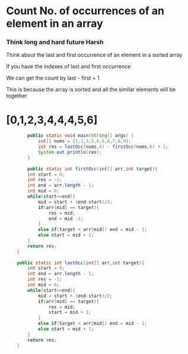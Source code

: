 # Count No. of occurrences of an element in an array

### Think long and hard future Harsh

Think about the last and first occurrence of an element in a sorted array

If you have the indexes of last and first occurrence 

We can get the count by last - first + 1

This is because the array is sorted and all the similar elements will be together 

# [0,1,2,3,**4,4,4**,5,6]

```java
		public static void main(String[] args) {
		    int[] nums = {1,2,3,5,6,6,6,7,8,9}; 
		    int res = lastOcc(nums,6) - firstOcc(nums,6) + 1;
	        System.out.println(res);
		}
    
		public static int firstOcc(int[] arr,int target){
        int start = 0;
        int res = -1;
        int end = arr.length - 1;
        int mid = 0;
        while(start<=end){
            mid = start + (end-start)/2;
            if(arr[mid] == target){
                res = mid;
                end = mid -1;
            }
            else if(target < arr[mid]) end = mid - 1;
            else start = mid + 1;
        }
        return res;
    }
    
    public static int lastOcc(int[] arr,int target){
        int start = 0;
        int end = arr.length - 1;
        int res = -1;
        int mid = 0;
        while(start<=end){
            mid = start + (end-start)/2;
            if(arr[mid] == target){
                res = mid;
                start = mid + 1;
            }
            else if(target < arr[mid]) end = mid - 1;
            else start = mid + 1;
        }
        return res;
    }
```
